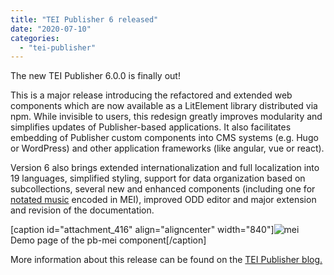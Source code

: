 ```yaml
---
title: "TEI Publisher 6 released"
date: "2020-07-10"
categories: 
  - "tei-publisher"
---
```


The new TEI Publisher 6.0.0 is finally out!

This is a major release introducing the refactored and extended web components which are now available as a LitElement library distributed via npm. While invisible to users, this redesign greatly improves modularity and simplifies updates of Publisher-based applications. It also facilitates embedding of Publisher custom components into CMS systems (e.g. Hugo or WordPress) and other application frameworks (like angular, vue or react).

Version 6 also brings extended internationalization and full localization into 19 languages, simplified styling, support for data organization based on subcollections, several new and enhanced components (including one for [notated music](https://unpkg.com/@teipublisher/pb-components@1.0.0/dist/api.html#pb-mei.1 "notated music") encoded in MEI), improved ODD editor and major extension and revision of the documentation.

\[caption id="attachment\_416" align="aligncenter" width="840"\]![mei](images/mei-demo-1024x523.png) Demo page of the pb-mei component\[/caption\]

More information about this release can be found on the [TEI Publisher blog.](https://teipublisher.com/exist/apps/tei-publisher/doc/blog/tei-publisher-60.xml " TEI Publisher blog.")
